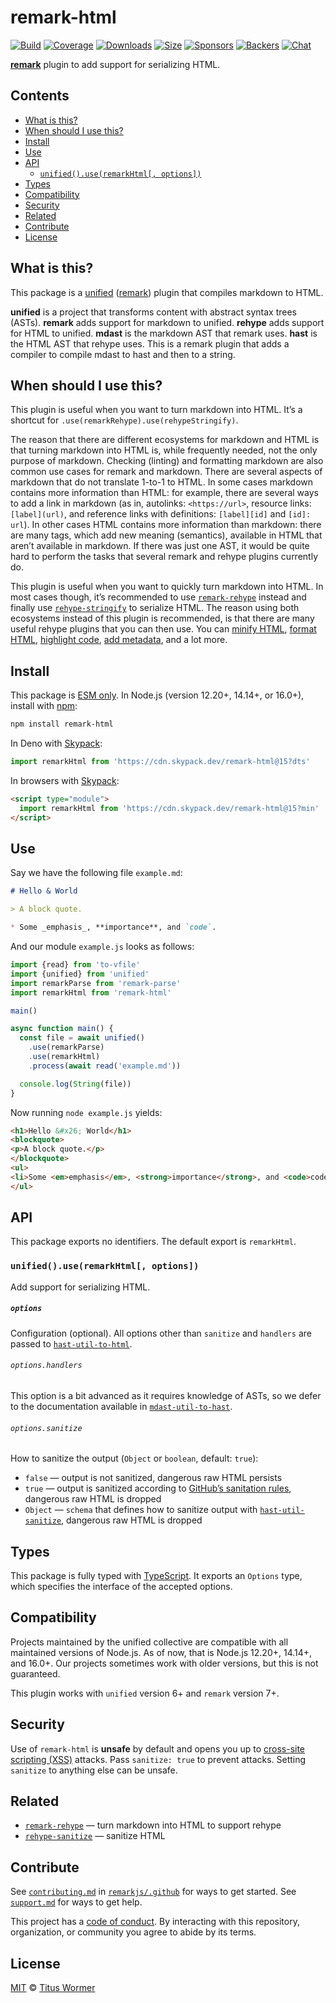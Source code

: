 # remark-html

[![Build][build-badge]][build]
[![Coverage][coverage-badge]][coverage]
[![Downloads][downloads-badge]][downloads]
[![Size][size-badge]][size]
[![Sponsors][sponsors-badge]][collective]
[![Backers][backers-badge]][collective]
[![Chat][chat-badge]][chat]

**[remark][]** plugin to add support for serializing HTML.

## Contents

*   [What is this?](#what-is-this)
*   [When should I use this?](#when-should-i-use-this)
*   [Install](#install)
*   [Use](#use)
*   [API](#api)
    *   [`unified().use(remarkHtml[, options])`](#unifieduseremarkhtml-options)
*   [Types](#types)
*   [Compatibility](#compatibility)
*   [Security](#security)
*   [Related](#related)
*   [Contribute](#contribute)
*   [License](#license)

## What is this?

This package is a [unified][] ([remark][]) plugin that compiles markdown to
HTML.

**unified** is a project that transforms content with abstract syntax trees
(ASTs).
**remark** adds support for markdown to unified.
**rehype** adds support for HTML to unified.
**mdast** is the markdown AST that remark uses.
**hast** is the HTML AST that rehype uses.
This is a remark plugin that adds a compiler to compile mdast to hast and then
to a string.

## When should I use this?

This plugin is useful when you want to turn markdown into HTML.
It’s a shortcut for `.use(remarkRehype).use(rehypeStringify)`.

The reason that there are different ecosystems for markdown and HTML is that
turning markdown into HTML is, while frequently needed, not the only purpose of
markdown.
Checking (linting) and formatting markdown are also common use cases for
remark and markdown.
There are several aspects of markdown that do not translate 1-to-1 to HTML.
In some cases markdown contains more information than HTML: for example, there
are several ways to add a link in markdown (as in, autolinks: `<https://url>`,
resource links: `[label](url)`, and reference links with definitions:
`[label][id]` and `[id]: url`).
In other cases HTML contains more information than markdown: there are many
tags, which add new meaning (semantics), available in HTML that aren’t available
in markdown.
If there was just one AST, it would be quite hard to perform the tasks that
several remark and rehype plugins currently do.

This plugin is useful when you want to quickly turn markdown into HTML.
In most cases though, it’s recommended to use [`remark-rehype`][remark-rehype]
instead and finally use [`rehype-stringify`][rehype-stringify] to serialize
HTML.
The reason using both ecosystems instead of this plugin is recommended, is that
there are many useful rehype plugins that you can then use.
You can [minify HTML][rehype-minify], [format HTML][rehype-format],
[highlight code][rehype-highlight], [add metadata][rehype-meta], and a lot more.

## Install

This package is [ESM only](https://gist.github.com/sindresorhus/a39789f98801d908bbc7ff3ecc99d99c).
In Node.js (version 12.20+, 14.14+, or 16.0+), install with [npm][]:

```sh
npm install remark-html
```

In Deno with [Skypack][]:

```js
import remarkHtml from 'https://cdn.skypack.dev/remark-html@15?dts'
```

In browsers with [Skypack][]:

```html
<script type="module">
  import remarkHtml from 'https://cdn.skypack.dev/remark-html@15?min'
</script>
```

## Use

Say we have the following file `example.md`:

```markdown
# Hello & World

> A block quote.

* Some _emphasis_, **importance**, and `code`.
```

And our module `example.js` looks as follows:

```js
import {read} from 'to-vfile'
import {unified} from 'unified'
import remarkParse from 'remark-parse'
import remarkHtml from 'remark-html'

main()

async function main() {
  const file = await unified()
    .use(remarkParse)
    .use(remarkHtml)
    .process(await read('example.md'))

  console.log(String(file))
}
```

Now running `node example.js` yields:

```html
<h1>Hello &#x26; World</h1>
<blockquote>
<p>A block quote.</p>
</blockquote>
<ul>
<li>Some <em>emphasis</em>, <strong>importance</strong>, and <code>code</code>.</li>
</ul>
```

## API

This package exports no identifiers.
The default export is `remarkHtml`.

### `unified().use(remarkHtml[, options])`

Add support for serializing HTML.

##### `options`

Configuration (optional).
All options other than `sanitize` and `handlers` are passed to
[`hast-util-to-html`][hast-util-to-html].

###### `options.handlers`

This option is a bit advanced as it requires knowledge of ASTs, so we defer
to the documentation available in
[`mdast-util-to-hast`][mdast-util-to-hast].

###### `options.sanitize`

How to sanitize the output (`Object` or `boolean`, default: `true`):

*   `false`
    — output is not sanitized, dangerous raw HTML persists
*   `true`
    — output is sanitized according to [GitHub’s sanitation rules][github],
    dangerous raw HTML is dropped
*   `Object`
    — `schema` that defines how to sanitize output with
    [`hast-util-sanitize`][sanitize], dangerous raw HTML is dropped

## Types

This package is fully typed with [TypeScript][].
It exports an `Options` type, which specifies the interface of the accepted
options.

## Compatibility

Projects maintained by the unified collective are compatible with all maintained
versions of Node.js.
As of now, that is Node.js 12.20+, 14.14+, and 16.0+.
Our projects sometimes work with older versions, but this is not guaranteed.

This plugin works with `unified` version 6+ and `remark` version 7+.

## Security

Use of `remark-html` is **unsafe** by default and opens you up to
[cross-site scripting (XSS)][xss] attacks.
Pass `sanitize: true` to prevent attacks.
Setting `sanitize` to anything else can be unsafe.

## Related

*   [`remark-rehype`](https://github.com/remarkjs/remark-rehype)
    — turn markdown into HTML to support rehype
*   [`rehype-sanitize`](https://github.com/rehypejs/rehype-sanitize)
    — sanitize HTML

## Contribute

See [`contributing.md`][contributing] in [`remarkjs/.github`][health] for ways
to get started.
See [`support.md`][support] for ways to get help.

This project has a [code of conduct][coc].
By interacting with this repository, organization, or community you agree to
abide by its terms.

## License

[MIT][license] © [Titus Wormer][author]

<!-- Definitions -->

[build-badge]: https://github.com/remarkjs/remark-html/workflows/main/badge.svg

[build]: https://github.com/remarkjs/remark-html/actions

[coverage-badge]: https://img.shields.io/codecov/c/github/remarkjs/remark-html.svg

[coverage]: https://codecov.io/github/remarkjs/remark-html

[downloads-badge]: https://img.shields.io/npm/dm/remark-html.svg

[downloads]: https://www.npmjs.com/package/remark-html

[size-badge]: https://img.shields.io/bundlephobia/minzip/remark-html.svg

[size]: https://bundlephobia.com/result?p=remark-html

[sponsors-badge]: https://opencollective.com/unified/sponsors/badge.svg

[backers-badge]: https://opencollective.com/unified/backers/badge.svg

[collective]: https://opencollective.com/unified

[chat-badge]: https://img.shields.io/badge/chat-discussions-success.svg

[chat]: https://github.com/remarkjs/remark/discussions

[npm]: https://docs.npmjs.com/cli/install

[skypack]: https://www.skypack.dev

[health]: https://github.com/remarkjs/.github

[contributing]: https://github.com/remarkjs/.github/blob/main/contributing.md

[support]: https://github.com/remarkjs/.github/blob/main/support.md

[coc]: https://github.com/remarkjs/.github/blob/main/code-of-conduct.md

[license]: license

[author]: https://wooorm.com

[unified]: https://github.com/unifiedjs/unified

[remark]: https://github.com/remarkjs/remark

[github]: https://github.com/syntax-tree/hast-util-sanitize#schema

[xss]: https://en.wikipedia.org/wiki/Cross-site_scripting

[typescript]: https://www.typescriptlang.org

[remark-rehype]: https://github.com/remarkjs/remark-rehype

[rehype-minify]: https://github.com/rehypejs/rehype-minify

[rehype-format]: https://github.com/rehypejs/rehype-format

[rehype-highlight]: https://github.com/rehypejs/rehype-highlight

[rehype-meta]: https://github.com/rehypejs/rehype-meta

[rehype-stringify]: https://github.com/rehypejs/rehype/tree/main/packages/rehype-stringify

[sanitize]: https://github.com/syntax-tree/hast-util-sanitize

[hast-util-to-html]: https://github.com/syntax-tree/hast-util-to-html

[mdast-util-to-hast]: https://github.com/syntax-tree/mdast-util-to-hast
